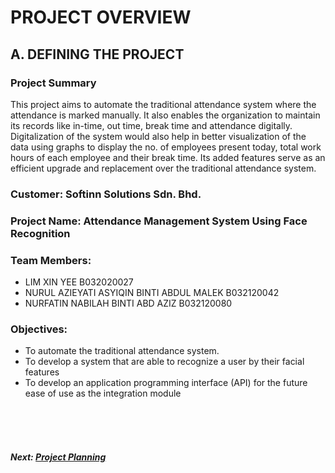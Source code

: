 # PROJECT OVERVIEW

## A. DEFINING THE PROJECT
###  Project Summary
This project aims to automate the traditional attendance system where the attendance is marked manually. It also enables the organization to maintain its records like in-time, out time, break time and attendance digitally. Digitalization of the system would also help in better visualization of the data using graphs to display the no. of employees present today, total work hours of each employee and their break time. Its added features serve as an efficient upgrade and replacement over the traditional attendance system.

###  Customer: Softinn Solutions Sdn. Bhd.

### Project Name: Attendance Management System Using Face Recognition

### Team Members: 
+ LIM XIN YEE B032020027
+ NURUL AZIEYATI ASYIQIN BINTI ABDUL MALEK B032120042
+ NURFATIN NABILAH BINTI ABD AZIZ B032120080

### Objectives:
+ To automate the traditional attendance system.
+ To develop a system that are able to recognize a user by their facial features
+ To develop an application programming interface (API) for the future ease of use as the integration module

<br><br><br>
##### Next: [Project Planning](B-PROJECT_PLANNING.md)
